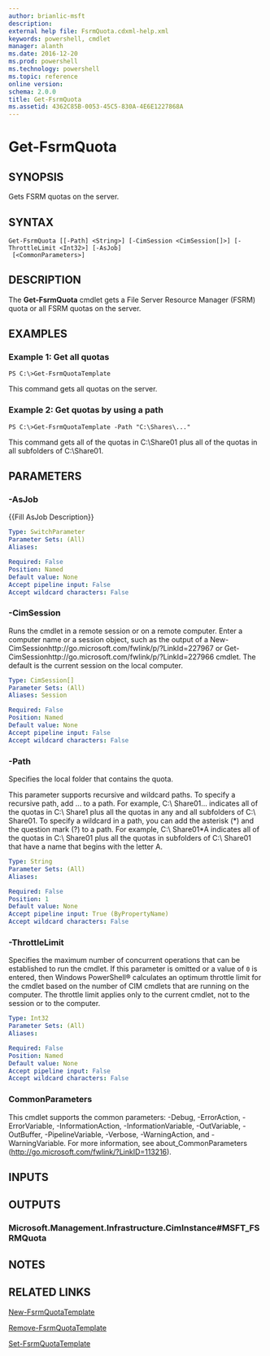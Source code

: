 ```yaml
---
author: brianlic-msft
description: 
external help file: FsrmQuota.cdxml-help.xml
keywords: powershell, cmdlet
manager: alanth
ms.date: 2016-12-20
ms.prod: powershell
ms.technology: powershell
ms.topic: reference
online version: 
schema: 2.0.0
title: Get-FsrmQuota
ms.assetid: 4362C85B-0053-45C5-830A-4E6E1227868A
---
```


# Get-FsrmQuota

## SYNOPSIS
Gets FSRM quotas on the server.

## SYNTAX

```
Get-FsrmQuota [[-Path] <String>] [-CimSession <CimSession[]>] [-ThrottleLimit <Int32>] [-AsJob]
 [<CommonParameters>]
```

## DESCRIPTION
The **Get-FsrmQuota** cmdlet gets a File Server Resource Manager (FSRM) quota or all FSRM quotas on the server.

## EXAMPLES

### Example 1: Get all quotas
```
PS C:\>Get-FsrmQuotaTemplate
```

This command gets all quotas on the server.

### Example 2: Get quotas by using a path
```
PS C:\>Get-FsrmQuotaTemplate -Path "C:\Shares\..."
```

This command gets all of the quotas in C:\Share01 plus all of the quotas in all subfolders of C:\Share01.

## PARAMETERS

### -AsJob
{{Fill AsJob Description}}

```yaml
Type: SwitchParameter
Parameter Sets: (All)
Aliases: 

Required: False
Position: Named
Default value: None
Accept pipeline input: False
Accept wildcard characters: False
```

### -CimSession
Runs the cmdlet in a remote session or on a remote computer.
Enter a computer name or a session object, such as the output of a New-CimSessionhttp://go.microsoft.com/fwlink/p/?LinkId=227967 or Get-CimSessionhttp://go.microsoft.com/fwlink/p/?LinkId=227966 cmdlet.
The default is the current session on the local computer.

```yaml
Type: CimSession[]
Parameter Sets: (All)
Aliases: Session

Required: False
Position: Named
Default value: None
Accept pipeline input: False
Accept wildcard characters: False
```

### -Path
Specifies the local folder that contains the quota.

This parameter supports recursive and wildcard paths.
To specify a recursive path, add \...
to a path.
For example, C:\ Share01\...
indicates all of the quotas in C:\ Share1 plus all the quotas in any and all subfolders of C:\ Share01.
To specify a wildcard in a path, you can add the asterisk (*) and the question mark (?) to a path.
For example, C:\ Share01\*A indicates all of the quotas in C:\ Share01 plus all the quotas in subfolders of C:\ Share01 that have a name that begins with the letter A.

```yaml
Type: String
Parameter Sets: (All)
Aliases: 

Required: False
Position: 1
Default value: None
Accept pipeline input: True (ByPropertyName)
Accept wildcard characters: False
```

### -ThrottleLimit
Specifies the maximum number of concurrent operations that can be established to run the cmdlet.
If this parameter is omitted or a value of `0` is entered, then Windows PowerShell® calculates an optimum throttle limit for the cmdlet based on the number of CIM cmdlets that are running on the computer.
The throttle limit applies only to the current cmdlet, not to the session or to the computer.

```yaml
Type: Int32
Parameter Sets: (All)
Aliases: 

Required: False
Position: Named
Default value: None
Accept pipeline input: False
Accept wildcard characters: False
```

### CommonParameters
This cmdlet supports the common parameters: -Debug, -ErrorAction, -ErrorVariable, -InformationAction, -InformationVariable, -OutVariable, -OutBuffer, -PipelineVariable, -Verbose, -WarningAction, and -WarningVariable. For more information, see about_CommonParameters (http://go.microsoft.com/fwlink/?LinkID=113216).

## INPUTS

## OUTPUTS

### Microsoft.Management.Infrastructure.CimInstance#MSFT_FSRMQuota

## NOTES

## RELATED LINKS

[New-FsrmQuotaTemplate](./New-FsrmQuotaTemplate.md)

[Remove-FsrmQuotaTemplate](./Remove-FsrmQuotaTemplate.md)

[Set-FsrmQuotaTemplate](./Set-FsrmQuotaTemplate.md)

